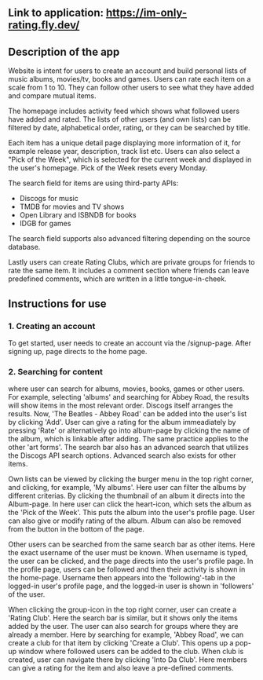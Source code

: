 ## Link to application: https://im-only-rating.fly.dev/

## Description of the app
Website is intent for users to create an account and build personal lists of music albums, movies/tv, books and games. Users can rate each item on a scale from 1 to 10. They can follow other users to see what they have added and compare mutual items.

The homepage includes activity feed which shows what followed users have added and rated. The lists of other users (and own lists) can be filtered by date, alphabetical order, rating, or they can be searched by title.

Each item has a unique detail page displaying more information of it, for example release year, description, track list etc. Users can also select a "Pick of the Week", which is selected for the current week and displayed in the user's homepage. Pick of the Week resets every Monday.

The search field for items are using third-party APIs:
- Discogs for music
- TMDB for movies and TV shows
- Open Library and ISBNDB for books
- IDGB for games

The search field supports also advanced filtering depending on the source database.

Lastly users can create Rating Clubs, which are private groups for friends to rate the same item. It includes a comment section where friends can leave predefined comments, which are written in a little tongue-in-cheek.

## Instructions for use
### 1. Creating an account
To get started, user needs to create an account via the /signup-page. After signing up, page directs to the home page.

### 2. Searching for content
where user can search for albums, movies, books, games or other users. For example, selecting 'albums' and searching for Abbey Road, the results will show items in the most relevant order. Discogs itself arranges the results. Now, 'The Beatles - Abbey Road' can be added into the user's list by clicking 'Add'. User can give a rating for the album immeadiately by pressing 'Rate' or alternatively go into album-page by clicking the name of the album, which is linkable after adding. The same practice applies to the other 'art forms'. The search bar also has an advanced search that utilizes the Discogs API search options. Advanced search also exists for other items. 

Own lists can be viewed by clicking the burger menu in the top right corner, and clicking, for example, 'My albums'. Here user can filter the albums by different criterias. By clicking the thumbnail of an album it directs into the Album-page. In here user can click the heart-icon, which sets the album as the 'Pick of the Week'. This puts the album into the user's profile page. User can also give or modify rating of the album. Album can also be removed from the button in the bottom of the page.

Other users can be searched from the same search bar as other items. Here the exact username of the user must be known. When username is typed, the user can be clicked, and the page directs into the user's profile page. In the profile page, users can be followed and then their activity is shown in the home-page. Username then appears into the 'following'-tab in the logged-in user's profile page, and the logged-in user is shown in 'followers' of the user. 

When clicking the group-icon in the top right corner, user can create a 'Rating Club'. Here the search bar is similar, but it shows only the items added by the user. The user can also search for groups where they are already a member. Here by searching for example, 'Abbey Road', we can create a club for that item by clicking 'Create a Club'. This opens up a pop-up window where followed users can be added to the club. When club is created, user can navigate there by clicking 'Into Da Club'. Here members can give a rating for the item and also leave a pre-defined comments.
